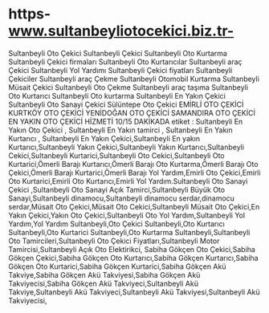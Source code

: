 # https-www.sultanbeyliotocekici.biz.tr-
Sultanbeyli Oto Çekici Sultanbeyli Çekici Sultanbeyli Oto Kurtarma Sultanbeyli Çekici firmaları Sultanbeyli Oto Kurtarıcılar Sultanbeyli araç Çekici Sultanbeyli Yol Yardımı Sultanbeyli Çekici fiyatları Sultanbeyli Çekiciler Sultanbeyli araç Çekme Sultanbeyli Otomobil Kurtarma Sultanbeyli Müsait Çekici Sultanbeyli Oto Çekme Sultanbeyli araç taşıma Sultanbeyli Oto Kurtarıcı Sultanbeyli Oto kurtarma Sultanbeyli En Yakın Çekici  Sultanbeyli Oto Sanayi Çekici Sülüntepe Oto Çekici  EMİRLİ OTO ÇEKİCİ KURTKÖY OTO ÇEKİCİ YENİDOĞAN OTO ÇEKİCİ SAMANDIRA OTO ÇEKİCİ  EN YAKIN OTO ÇEKİCİ HİZMETİ 10/15 DAKİKADA etiket :  Sultanbeyli En Yakın Oto Çekici , Sultanbeyli En Yakın tamirci , Sultanbeyli En Yakın Kurtarıcı , Sultanbeyli En Yakın Çekici,Sultanbeyli En yakın Kurtarıcı,Sultanbeyli Yakın Çekici,Sultanbeyli Yakın Kurtarıcı,Sultanbeyli Cekici,Sultanbeyli Kurtarici,Sultanbeyli Oto Cekici,Sultanbeyli Oto Kurtarici,Ömerli Barajı Kurtarıcı,Ömerli Barajı Oto Kurtarma,Ömerli Barajı Oto Çekici,Ömerli Barajı Kurtarici,Ömerli Barajı Yol Yardım,Emirli Oto Çekici,Emirli Oto Kurtarici,Emirli Oto Kurtarıcı,Emirli Yol Yardım.Sultanbeyli Oto Sanayi Çekici ,Sultanbeyli Oto Sanayi Açık Tamirci,Sultanbeyli Büyük Oto Sanayi,Sultanbeyli dinamocu,Sultanbeyli dinamocu serdar,dinamocu serdar,Müsait Oto Çekici,Müsait Oto Cekici,Sultanbeyli Müsait Oto Çekici,En Yakın Çekici,Yakın Oto Çekici,Sultanbeyli Oto Yol Yardım,Sultanbeyli Yol Yardım,Yol Yardım Sultanbeyli,Oto Çekici Sultanbeyli,Oto Kurtarıcı Sultanbeyli,Oto Kurtarici Sultanbeyli,Oto Kurtarma Sultanbeyli,Sultanbeyli Oto Tamircileri,Sultanbeyli Oto Çekici Fiyatları,Sultanbeyli Motor Tamircisi,Sultanbeyli Açık Oto Elektirikci,  Sabiha Gökçen Oto Çekici,Sabiha Gökçen Çekici,Sabiha Gökçen Oto Kurtarıcı,Sabiha Gökçen Kurtarıcı,Sabiha Gökçen Oto Kurtarici,Sabiha Gökçen Kurtarici,Sabiha Gökçen Akü Takviye,Sabiha Gökçen Akü Takviyesi,Sabiha Gökçen Akü Takviyecisi,Sabiha Gökçen Akü Takviyeci,Sultanbeyli Akü Takviye,Sultanbeyli Akü Takviyeci,Sultanbeyli Akü Takviyesi,Sultanbeyli Akü Takviyecisi,
